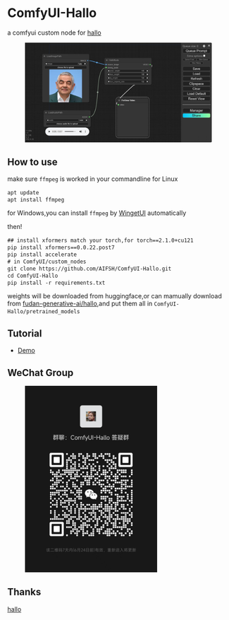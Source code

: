 # ComfyUI-Hallo
a comfyui custom node for [hallo](https://github.com/fudan-generative-vision/hallo)

<div>
  <figure>
  <img alt='webpage' src="web.png?raw=true" width="600px"/>
  <figure>
</div>

## How to use
make sure `ffmpeg` is worked in your commandline
for Linux
```
apt update
apt install ffmpeg
```
for Windows,you can install `ffmpeg` by [WingetUI](https://github.com/marticliment/WingetUI) automatically

then!
```
## install xformers match your torch,for torch==2.1.0+cu121
pip install xformers==0.0.22.post7
pip install accelerate 
# in ComfyUI/custom_nodes
git clone https://github.com/AIFSH/ComfyUI-Hallo.git
cd ComfyUI-Hallo
pip install -r requirements.txt
```
weights will be downloaded from huggingface,or can mamually download from [fudan-generative-ai/hallo](https://hf-mirror.com/fudan-generative-ai/hallo/tree/main),and put them all in `ComfyUI-Hallo/pretrained_models`

## Tutorial
- [Demo](https://b23.tv/SZFuzlK)

## WeChat Group
<div>
  <figure>
  <img alt='Wechat' src="wechat.jpg?raw=true" width="300px"/>
  <figure>
</div>

## Thanks
[hallo](https://github.com/fudan-generative-vision/hallo)
